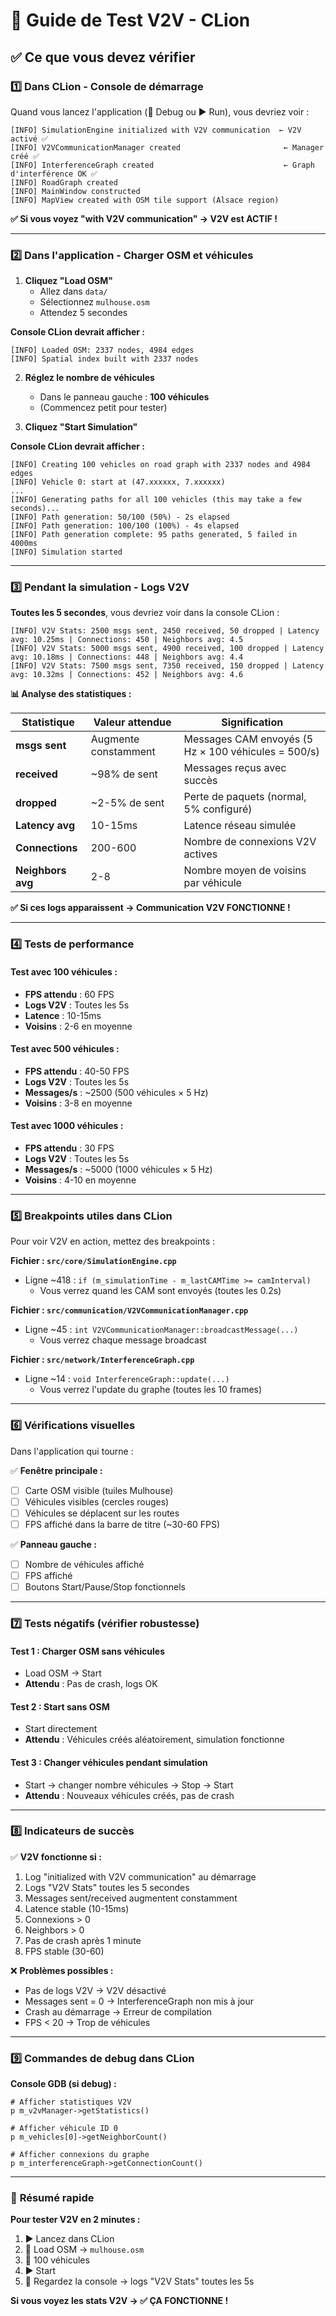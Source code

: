 # 🧪 Guide de Test V2V - CLion

## ✅ Ce que vous devez vérifier

### 1️⃣ **Dans CLion - Console de démarrage**

Quand vous lancez l'application (🐛 Debug ou ▶️ Run), vous devriez voir :

```
[INFO] SimulationEngine initialized with V2V communication  ← V2V activé ✅
[INFO] V2VCommunicationManager created                       ← Manager créé ✅
[INFO] InterferenceGraph created                             ← Graph d'interférence OK ✅
[INFO] RoadGraph created
[INFO] MainWindow constructed
[INFO] MapView created with OSM tile support (Alsace region)
```

**✅ Si vous voyez "with V2V communication" → V2V est ACTIF !**

---

### 2️⃣ **Dans l'application - Charger OSM et véhicules**

1. **Cliquez "Load OSM"**
   - Allez dans `data/`
   - Sélectionnez `mulhouse.osm`
   - Attendez 5 secondes

**Console CLion devrait afficher :**
```
[INFO] Loaded OSM: 2337 nodes, 4984 edges
[INFO] Spatial index built with 2337 nodes
```

2. **Réglez le nombre de véhicules**
   - Dans le panneau gauche : **100 véhicules**
   - (Commencez petit pour tester)

3. **Cliquez "Start Simulation"**

**Console CLion devrait afficher :**
```
[INFO] Creating 100 vehicles on road graph with 2337 nodes and 4984 edges
[INFO] Vehicle 0: start at (47.xxxxxx, 7.xxxxxx)
...
[INFO] Generating paths for all 100 vehicles (this may take a few seconds)...
[INFO] Path generation: 50/100 (50%) - 2s elapsed
[INFO] Path generation: 100/100 (100%) - 4s elapsed
[INFO] Path generation complete: 95 paths generated, 5 failed in 4000ms
[INFO] Simulation started
```

---

### 3️⃣ **Pendant la simulation - Logs V2V**

**Toutes les 5 secondes**, vous devriez voir dans la console CLion :

```
[INFO] V2V Stats: 2500 msgs sent, 2450 received, 50 dropped | Latency avg: 10.25ms | Connections: 450 | Neighbors avg: 4.5
[INFO] V2V Stats: 5000 msgs sent, 4900 received, 100 dropped | Latency avg: 10.18ms | Connections: 448 | Neighbors avg: 4.4
[INFO] V2V Stats: 7500 msgs sent, 7350 received, 150 dropped | Latency avg: 10.32ms | Connections: 452 | Neighbors avg: 4.6
```

**📊 Analyse des statistiques :**

| Statistique | Valeur attendue | Signification |
|-------------|----------------|---------------|
| **msgs sent** | Augmente constamment | Messages CAM envoyés (5 Hz × 100 véhicules = 500/s) |
| **received** | ~98% de sent | Messages reçus avec succès |
| **dropped** | ~2-5% de sent | Perte de paquets (normal, 5% configuré) |
| **Latency avg** | 10-15ms | Latence réseau simulée |
| **Connections** | 200-600 | Nombre de connexions V2V actives |
| **Neighbors avg** | 2-8 | Nombre moyen de voisins par véhicule |

**✅ Si ces logs apparaissent → Communication V2V FONCTIONNE !**

---

### 4️⃣ **Tests de performance**

#### Test avec 100 véhicules :
- **FPS attendu** : 60 FPS
- **Logs V2V** : Toutes les 5s
- **Latence** : 10-15ms
- **Voisins** : 2-6 en moyenne

#### Test avec 500 véhicules :
- **FPS attendu** : 40-50 FPS
- **Logs V2V** : Toutes les 5s
- **Messages/s** : ~2500 (500 véhicules × 5 Hz)
- **Voisins** : 3-8 en moyenne

#### Test avec 1000 véhicules :
- **FPS attendu** : 30 FPS
- **Logs V2V** : Toutes les 5s
- **Messages/s** : ~5000 (1000 véhicules × 5 Hz)
- **Voisins** : 4-10 en moyenne

---

### 5️⃣ **Breakpoints utiles dans CLion**

Pour voir V2V en action, mettez des breakpoints :

**Fichier : `src/core/SimulationEngine.cpp`**
- Ligne ~418 : `if (m_simulationTime - m_lastCAMTime >= camInterval)`
  - Vous verrez quand les CAM sont envoyés (toutes les 0.2s)

**Fichier : `src/communication/V2VCommunicationManager.cpp`**
- Ligne ~45 : `int V2VCommunicationManager::broadcastMessage(...)`
  - Vous verrez chaque message broadcast

**Fichier : `src/network/InterferenceGraph.cpp`**
- Ligne ~14 : `void InterferenceGraph::update(...)`
  - Vous verrez l'update du graphe (toutes les 10 frames)

---

### 6️⃣ **Vérifications visuelles**

Dans l'application qui tourne :

✅ **Fenêtre principale :**
- [ ] Carte OSM visible (tuiles Mulhouse)
- [ ] Véhicules visibles (cercles rouges)
- [ ] Véhicules se déplacent sur les routes
- [ ] FPS affiché dans la barre de titre (~30-60 FPS)

✅ **Panneau gauche :**
- [ ] Nombre de véhicules affiché
- [ ] FPS affiché
- [ ] Boutons Start/Pause/Stop fonctionnels

---

### 7️⃣ **Tests négatifs (vérifier robustesse)**

#### Test 1 : Charger OSM sans véhicules
- Load OSM → Start
- **Attendu** : Pas de crash, logs OK

#### Test 2 : Start sans OSM
- Start directement
- **Attendu** : Véhicules créés aléatoirement, simulation fonctionne

#### Test 3 : Changer véhicules pendant simulation
- Start → changer nombre véhicules → Stop → Start
- **Attendu** : Nouveaux véhicules créés, pas de crash

---

### 8️⃣ **Indicateurs de succès**

✅ **V2V fonctionne si :**
1. Log "initialized with V2V communication" au démarrage
2. Logs "V2V Stats" toutes les 5 secondes
3. Messages sent/received augmentent constamment
4. Latence stable (10-15ms)
5. Connexions > 0
6. Neighbors > 0
7. Pas de crash après 1 minute
8. FPS stable (30-60)

❌ **Problèmes possibles :**
- Pas de logs V2V → V2V désactivé
- Messages sent = 0 → InterferenceGraph non mis à jour
- Crash au démarrage → Erreur de compilation
- FPS < 20 → Trop de véhicules

---

### 9️⃣ **Commandes de debug dans CLion**

**Console GDB (si debug) :**
```gdb
# Afficher statistiques V2V
p m_v2vManager->getStatistics()

# Afficher véhicule ID 0
p m_vehicles[0]->getNeighborCount()

# Afficher connexions du graphe
p m_interferenceGraph->getConnectionCount()
```

---

### 🎯 **Résumé rapide**

**Pour tester V2V en 2 minutes :**

1. ▶️ Lancez dans CLion
2. 📁 Load OSM → `mulhouse.osm`
3. 🔢 100 véhicules
4. ▶️ Start
5. 👀 Regardez la console → logs "V2V Stats" toutes les 5s

**Si vous voyez les stats V2V → ✅ ÇA FONCTIONNE !**
